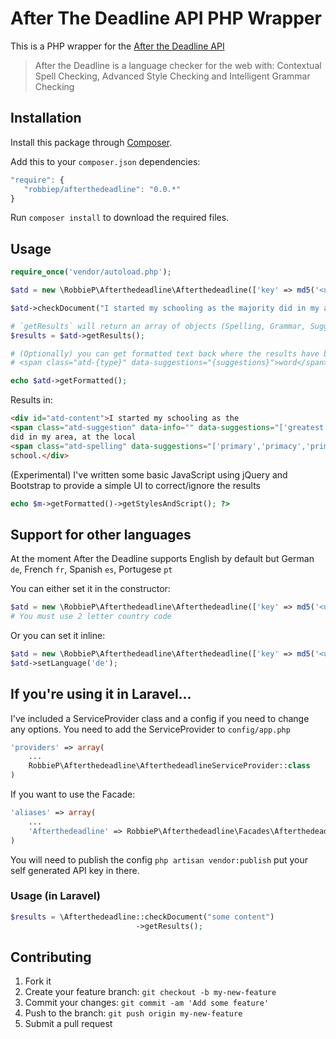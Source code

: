 
# After The Deadline API PHP Wrapper

This is a PHP wrapper for the [After the Deadline API](http://www.afterthedeadline.com/api.slp)
> After the Deadline is a language checker for the web with: Contextual Spell Checking, Advanced Style Checking and Intelligent Grammar Checking

 
## Installation
 
Install this package through [Composer](https://getcomposer.org/). 

Add this to your `composer.json` dependencies:

```js
"require": {
   "robbiep/afterthedeadline": "0.0.*"
}
```

Run `composer install` to download the required files.

## Usage 

```php
require_once('vendor/autoload.php');

$atd = new \RobbieP\Afterthedeadline\Afterthedeadline(['key' => md5('<unique string>')]);

$atd->checkDocument("I started my schooling as the majority did in my area, at the local primarry school.");

# `getResults` will return an array of objects (Spelling, Grammar, Suggestion) or `false` if there were no results
$results = $atd->getResults();

# (Optionally) you can get formatted text back where the results have been wrapped with 
# <span class="atd-{type}" data-suggestions="{suggestions}">word</span>

echo $atd->getFormatted(); 
```
Results in:
```html
<div id="atd-content">I started my schooling as the 
<span class="atd-suggestion" data-info="" data-suggestions="['greatest','most']">majority</span> 
did in my area, at the local 
<span class="atd-spelling" data-suggestions="['primary','primacy','primarily','remarry']">primarry</span> 
school.</div>
```
(Experimental) I've written some basic JavaScript using jQuery and Bootstrap to provide a 
simple UI to correct/ignore the results
```php 
echo $m->getFormatted()->getStylesAndScript(); ?>
```
## Support for other languages
At the moment After the Deadline supports English by default but German `de`, French `fr`, Spanish `es`, Portugese `pt`

You can either set it in the constructor:
```php
$atd = new \RobbieP\Afterthedeadline\Afterthedeadline(['key' => md5('<unique string>'), 'lang' => 'de']); 
# You must use 2 letter country code
```
Or you can set it inline:
```php
$atd = new \RobbieP\Afterthedeadline\Afterthedeadline(['key' => md5('<unique string>')]); 
$atd->setLanguage('de');
```

## If you're using it in Laravel...
I've included a ServiceProvider class and a config if you need to change any options. You need to add the ServiceProvider to `config/app.php`

```php
'providers' => array(
    ...
    RobbieP\Afterthedeadline\AfterthedeadlineServiceProvider::class
)
```
If you want to use the Facade:
```php
'aliases' => array(
    ...
    'Afterthedeadline' => RobbieP\Afterthedeadline\Facades\Afterthedeadline::class,
)
```

You will need to publish the config `php artisan vendor:publish` put your self generated API key in there.

### Usage (in Laravel)

```php
$results = \Afterthedeadline::checkDocument("some content")
                            ->getResults();
```

## Contributing
 
1. Fork it
2. Create your feature branch: `git checkout -b my-new-feature`
3. Commit your changes: `git commit -am 'Add some feature'`
4. Push to the branch: `git push origin my-new-feature`
5. Submit a pull request 
  
  

